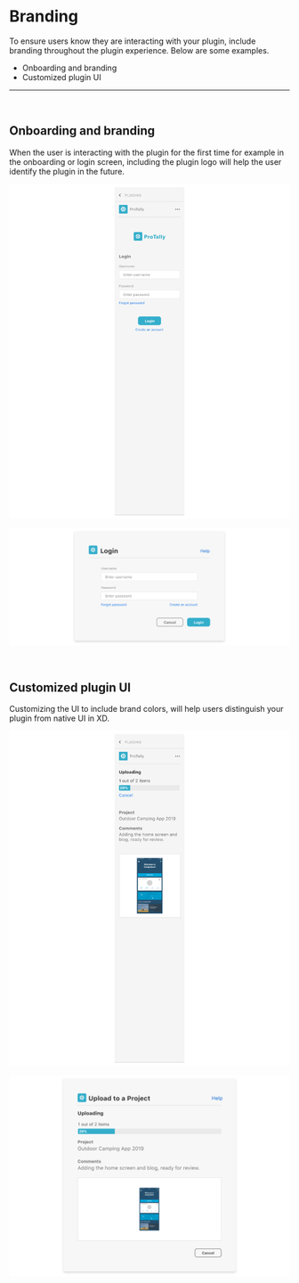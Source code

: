 # Branding

To ensure users know they are interacting with your plugin, include branding throughout the plugin experience. Below are some examples. 

- Onboarding and branding
- Customized plugin UI

----------
 <br />

## Onboarding and branding

When the user is interacting with the plugin for the first time for example in the onboarding or login screen, including the plugin logo will help the user identify the plugin in the future. 

![Panel branding example](../ux-images/Branding-1.png)

![modal branding example](../ux-images/Branding-2.png)

 <br />

## Customized plugin UI

Customizing the UI to include brand colors, will help users distinguish your plugin from native UI in XD. 

![Panel customization example](../ux-images/Branding-3.png)

![Modal customization example](../ux-images/Branding-4.png)

